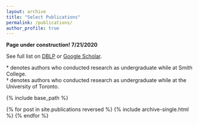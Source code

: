 ```yaml
---
layout: archive
title: "Select Publications"
permalink: /publications/
author_profile: true
---
```

**Page under construction! 7/21/2020**

See full list on [DBLP](https://dblp.org/pers/hd/g/Grubb:Alicia_M=) or [Google Scholar](https://scholar.google.com/citations?user=br2VoDkAAAAJ&hl=en&authuser=1).


\* denotes authors who conducted research as undergraduate while at Smith College.  
† denotes authors who conducted research as undergraduate while at the University of Toronto.

{% include base_path %}

{% for post in site.publications reversed %}
  {% include archive-single.html %}
{% endfor %}

